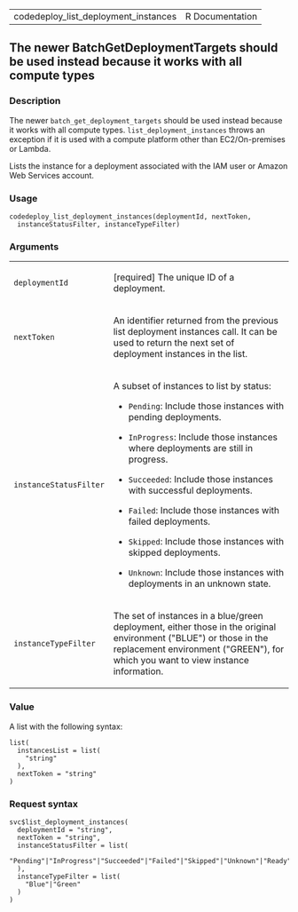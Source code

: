 <table style="width: 100%;">
<tbody>
<tr class="odd">
<td>codedeploy_list_deployment_instances</td>
<td style="text-align: right;">R Documentation</td>
</tr>
</tbody>
</table>

## The newer BatchGetDeploymentTargets should be used instead because it works with all compute types

### Description

The newer `batch_get_deployment_targets` should be used instead because
it works with all compute types. `list_deployment_instances` throws an
exception if it is used with a compute platform other than
EC2/On-premises or Lambda.

Lists the instance for a deployment associated with the IAM user or
Amazon Web Services account.

### Usage

    codedeploy_list_deployment_instances(deploymentId, nextToken,
      instanceStatusFilter, instanceTypeFilter)

### Arguments

<table>
<colgroup>
<col style="width: 35%" />
<col style="width: 65%" />
</colgroup>
<tbody>
<tr class="odd">
<td><code
id="codedeploy_list_deployment_instances_:_deploymentId">deploymentId</code></td>
<td><p>[required] The unique ID of a deployment.</p></td>
</tr>
<tr class="even">
<td><code
id="codedeploy_list_deployment_instances_:_nextToken">nextToken</code></td>
<td><p>An identifier returned from the previous list deployment
instances call. It can be used to return the next set of deployment
instances in the list.</p></td>
</tr>
<tr class="odd">
<td><code
id="codedeploy_list_deployment_instances_:_instanceStatusFilter">instanceStatusFilter</code></td>
<td><p>A subset of instances to list by status:</p>
<ul>
<li><p><code>Pending</code>: Include those instances with pending
deployments.</p></li>
<li><p><code>InProgress</code>: Include those instances where
deployments are still in progress.</p></li>
<li><p><code>Succeeded</code>: Include those instances with successful
deployments.</p></li>
<li><p><code>Failed</code>: Include those instances with failed
deployments.</p></li>
<li><p><code>Skipped</code>: Include those instances with skipped
deployments.</p></li>
<li><p><code>Unknown</code>: Include those instances with deployments in
an unknown state.</p></li>
</ul></td>
</tr>
<tr class="even">
<td><code
id="codedeploy_list_deployment_instances_:_instanceTypeFilter">instanceTypeFilter</code></td>
<td><p>The set of instances in a blue/green deployment, either those in
the original environment ("BLUE") or those in the replacement
environment ("GREEN"), for which you want to view instance
information.</p></td>
</tr>
</tbody>
</table>

### Value

A list with the following syntax:

    list(
      instancesList = list(
        "string"
      ),
      nextToken = "string"
    )

### Request syntax

    svc$list_deployment_instances(
      deploymentId = "string",
      nextToken = "string",
      instanceStatusFilter = list(
        "Pending"|"InProgress"|"Succeeded"|"Failed"|"Skipped"|"Unknown"|"Ready"
      ),
      instanceTypeFilter = list(
        "Blue"|"Green"
      )
    )
